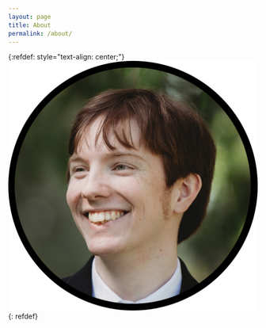 ```yaml
---
layout: page
title: About
permalink: /about/
---
```

{:refdef: style="text-align: center;"}
![pfp](/assets/images/pfp.webp)
{: refdef}